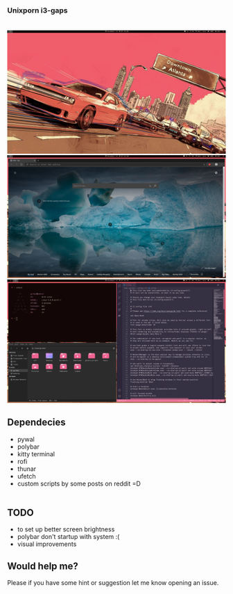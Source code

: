 ### Unixporn i3-gaps <br><br>

![desktop](img/unixporn00.png)
![browser](img/unixporn01.png)
![terminal](img/unixporn03.png)

## Dependecies
- pywal
- polybar
- kitty terminal
- rofi
- thunar 
- ufetch
- custom scripts by some posts on reddit =D <br><br>

## TODO
- to set up better screen brightness
- polybar don't startup with system :(
- visual improvements

## Would help me?
Please if you have some hint or suggestion let me know opening an issue.